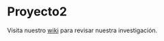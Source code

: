 # Proyecto2

Visita nuestro [wiki]([url](https://github.com/Hecta18/Proyecto2/wiki)) para revisar nuestra investigación.
